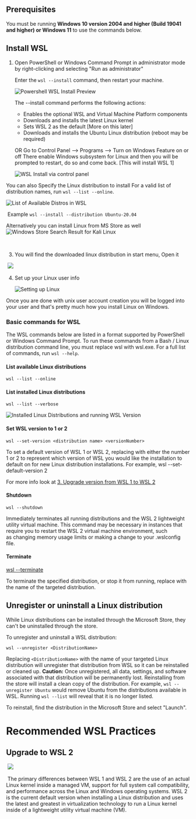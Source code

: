 ## Prerequisites

You must be running **Windows 10 version 2004 and higher (Build 19041 and higher) or Windows 11** to use the commands below. 
​

## Install WSL

1. Open PowerShell or Windows Command Prompt in administrator mode by right-clicking and selecting "Run as administrator"
   
   Enter the `wsl --install` command, then restart your machine.
   
   ![ Powershell WSL Install Preview](https://i.imgur.com/7bogIlh.png)
   
   The --install command performs the following actions:
   
   - Enables the optional WSL and Virtual Machine Platform components
   - Downloads and installs the latest Linux kernel
   - Sets WSL 2 as the default [More on this later]
   - Downloads and installs the Ubuntu Linux distribution (reboot may be required)
   
   OR Go to Control Panel --> Programs --> Turn on Windows Feature on or off
   There enable Windows subsystem for Linux and then you will be prompted to restart, do so and come back. [This will install WSL 1]
   
   ![WSL Install via control panel](https://i.imgur.com/u8F7bXn.png)

You can also Specify the Linux distribution to install
For a valid list of distribution names, run `wsl --list --online`.

![List of Available Distros in WSL](https://i.imgur.com/ZuLnyu5.png)

​
Example `wsl --install --distribution Ubuntu-20.04`

Alternatively you can install Linux from MS Store as well
![Windows Store Search Result for Kali Linux](https://i.imgur.com/bNnwu1g.png)

​

3. You will find the downloaded linux distribution in start menu, Open it

​
![](https://i.imgur.com/S3vRDRk.png)
​

4. Set up your Linux user info
   
   ![Setting up Linux](https://i.imgur.com/Z2BtftU.gif)

Once you are done with unix user account creation you will be logged into your user
and that's pretty much how you install Linux on Windows.

### Basic commands for WSL

The WSL commands below are listed in a format supported by PowerShell or Windows Command Prompt. To run these commands from a Bash / Linux distribution command line, you must replace wsl with wsl.exe. For a full list of commands, run `wsl --help`.

#### List available Linux distributions

`wsl --list --online`

#### List installed Linux distributions

`wsl --list --verbose`

![Installed Linux Distributions and running WSL Version](https://i.imgur.com/rpzdvc4.png)

#### Set WSL version to 1 or 2

`wsl --set-version <distribution name> <versionNumber>`

To set a default version of WSL 1 or WSL 2, replacing <Version> with either the number 1 or 2 to represent which version of WSL you would like the installation to default on for new Linux distribution installations. For example, wsl --set-default-version 2

For more info look at 
<u>3. Upgrade version from WSL 1 to WSL 2</u>

#### Shutdown

`wsl --shutdown`

Immediately terminates all running distributions and the WSL 2 lightweight utility virtual machine. This command may be necessary in instances that require you to restart the WSL 2 virtual machine environment, such as changing memory usage limits or making a change to your .wslconfig file.

#### Terminate

[wsl --terminate <Distribution Name>]()

To terminate the specified distribution, or stop it from running, replace <Distribution Name> with the name of the targeted distribution.

## Unregister or uninstall a Linux distribution

While Linux distributions can be installed through the Microsoft Store, they can't be uninstalled through the store.

To unregister and uninstall a WSL distribution:

```
wsl --unregister <DistributionName>
```

Replacing `<DistributionName>` with the name of your targeted Linux distribution will unregister that distribution from WSL so it can be reinstalled or cleaned up. **Caution:** Once unregistered, all data, settings, and software associated with that distribution will be permanently lost. Reinstalling from the store will install a clean copy of the distribution. For example, `wsl --unregister Ubuntu` would remove Ubuntu from the distributions available in WSL. Running `wsl --list` will reveal that it is no longer listed.

To reinstall, find the distribution in the Microsoft Store and select "Launch".

# Recommended WSL Practices

## Upgrade to WSL 2

​
![](https://i.imgur.com/wYjXmBt.png)

​
The primary differences between WSL 1 and WSL 2 are the use of an actual Linux kernel inside a managed VM, support for full system call compatibility, and performance across the Linux and Windows operating systems. WSL 2 is the current default version when installing a Linux distribution and uses the latest and greatest in virtualization technology to run a Linux kernel inside of a lightweight utility virtual machine (VM).
